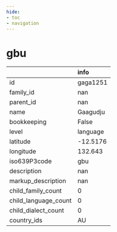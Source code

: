 ```yaml
---
hide:
- toc
- navigation
---
```

# gbu
|                      | info     |
|:---------------------|:---------|
| id                   | gaga1251 |
| family_id            | nan      |
| parent_id            | nan      |
| name                 | Gaagudju |
| bookkeeping          | False    |
| level                | language |
| latitude             | -12.5176 |
| longitude            | 132.643  |
| iso639P3code         | gbu      |
| description          | nan      |
| markup_description   | nan      |
| child_family_count   | 0        |
| child_language_count | 0        |
| child_dialect_count  | 0        |
| country_ids          | AU       |